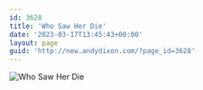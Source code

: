 ```yaml
---
id: 3628
title: 'Who Saw Her Die'
date: '2023-03-17T13:45:43+00:00'
layout: page
guid: 'http://new.andydixon.com/?page_id=3628'
---
```


![Who Saw Her Die](https://i0.wp.com/assets.g8x2.ldn.idrivee2-23.com/posters/Who%20Saw%20Her%20Die%2001.jpg?w=1200&ssl=1 "Who Saw Her Die")